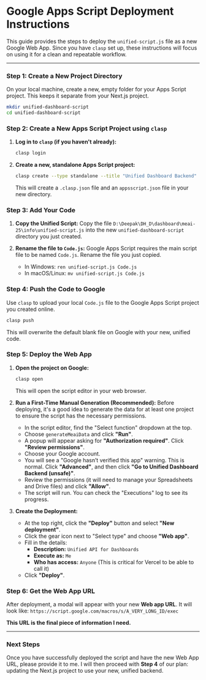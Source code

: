 # Google Apps Script Deployment Instructions

This guide provides the steps to deploy the `unified-script.js` file as a new Google Web App. Since you have `clasp` set up, these instructions will focus on using it for a clean and repeatable workflow.

---

### Step 1: Create a New Project Directory

On your local machine, create a new, empty folder for your Apps Script project. This keeps it separate from your Next.js project.

```bash
mkdir unified-dashboard-script
cd unified-dashboard-script
```

### Step 2: Create a New Apps Script Project using `clasp`

1.  **Log in to `clasp` (if you haven't already):**
    ```bash
    clasp login
    ```

2.  **Create a new, standalone Apps Script project:**
    ```bash
    clasp create --type standalone --title "Unified Dashboard Backend"
    ```
    This will create a `.clasp.json` file and an `appsscript.json` file in your new directory.

### Step 3: Add Your Code

1.  **Copy the Unified Script:**
    Copy the file `D:\Deepak\DH_D\dashboard\meai-25\info\unified-script.js` into the new `unified-dashboard-script` directory you just created.

2.  **Rename the file to `Code.js`:**
    Google Apps Script requires the main script file to be named `Code.js`. Rename the file you just copied.
    *   In Windows: `ren unified-script.js Code.js`
    *   In macOS/Linux: `mv unified-script.js Code.js`

### Step 4: Push the Code to Google

Use `clasp` to upload your local `Code.js` file to the Google Apps Script project you created online.

```bash
clasp push
```
This will overwrite the default blank file on Google with your new, unified code.

### Step 5: Deploy the Web App

1.  **Open the project on Google:**
    ```bash
    clasp open
    ```
    This will open the script editor in your web browser.

2.  **Run a First-Time Manual Generation (Recommended):**
    Before deploying, it's a good idea to generate the data for at least one project to ensure the script has the necessary permissions.
    *   In the script editor, find the "Select function" dropdown at the top.
    *   Choose `generateMeaiData` and click **"Run"**.
    *   A popup will appear asking for **"Authorization required"**. Click **"Review permissions"**.
    *   Choose your Google account.
    *   You will see a "Google hasn’t verified this app" warning. This is normal. Click **"Advanced"**, and then click **"Go to Unified Dashboard Backend (unsafe)"**.
    *   Review the permissions (it will need to manage your Spreadsheets and Drive files) and click **"Allow"**.
    *   The script will run. You can check the "Executions" log to see its progress.

3.  **Create the Deployment:**
    *   At the top right, click the **"Deploy"** button and select **"New deployment"**.
    *   Click the gear icon next to "Select type" and choose **"Web app"**.
    *   Fill in the details:
        *   **Description:** `Unified API for Dashboards`
        *   **Execute as:** `Me`
        *   **Who has access:** `Anyone` (This is critical for Vercel to be able to call it)
    *   Click **"Deploy"**.

### Step 6: Get the Web App URL

After deployment, a modal will appear with your new **Web app URL**. It will look like:
`https://script.google.com/macros/s/A_VERY_LONG_ID/exec`

**This URL is the final piece of information I need.**

---

### Next Steps

Once you have successfully deployed the script and have the new Web App URL, please provide it to me. I will then proceed with **Step 4** of our plan: updating the Next.js project to use your new, unified backend.
